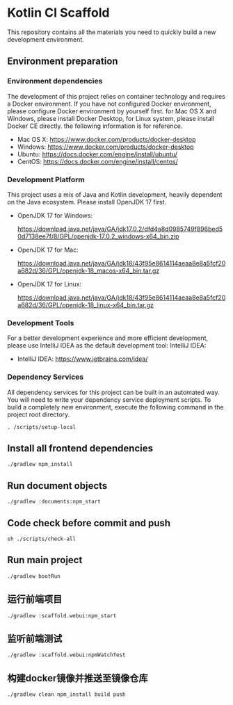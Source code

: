 # Kotlin CI Scaffold

This repository contains all the materials you need to quickly build a new development environment.

## Environment preparation

### Environment dependencies

The development of this project relies on container technology and requires a Docker environment. If you have not
configured Docker environment, please configure Docker environment by yourself first. for Mac OS X and Windows, please
install Docker Desktop, for Linux system, please install Docker CE directly. the following information is for reference.

- Mac OS X: https://www.docker.com/products/docker-desktop
- Windows: https://www.docker.com/products/docker-desktop
- Ubuntu: https://docs.docker.com/engine/install/ubuntu/
- CentOS: https://docs.docker.com/engine/install/centos/

### Development Platform

This project uses a mix of Java and Kotlin development, heavily dependent on the Java ecosystem. Please install OpenJDK
17 first.

- OpenJDK 17 for Windows:

  https://download.java.net/java/GA/jdk17.0.2/dfd4a8d0985749f896bed50d7138ee7f/8/GPL/openjdk-17.0.2_windows-x64_bin.zip
- OpenJDK 17 for Mac:

  https://download.java.net/java/GA/jdk18/43f95e8614114aeaa8e8a5fcf20a682d/36/GPL/openjdk-18_macos-x64_bin.tar.gz

- OpenJDK 17 for Linux:

  https://download.java.net/java/GA/jdk18/43f95e8614114aeaa8e8a5fcf20a682d/36/GPL/openjdk-18_linux-x64_bin.tar.gz

### Development Tools

For a better development experience and more efficient development, please use IntelliJ IDEA as the default development
tool: IntelliJ IDEA:

- IntelliJ IDEA: https://www.jetbrains.com/idea/

### Dependency Services

All dependency services for this project can be built in an automated way. You will need to write your dependency
service deployment scripts. To build a completely new environment,
execute the following command in the project root directory.

```shell
. /scripts/setup-local
```

## Install all frontend dependencies

```shell script
./gradlew npm_install
```

## Run document objects

```shell script
./gradlew :documents:npm_start
```

## Code check before commit and push

```shell script
sh ./scripts/check-all
```

## Run main project

```shell script
./gradlew bootRun
```

## 运行前端项目

```shell script
./gradlew :scaffold.webui:npm_start
```

## 监听前端测试

```shell script
./gradlew :scaffold.webui:npmWatchTest
```

## 构建docker镜像并推送至镜像仓库

```shell script
./gradlew clean npm_install build push
```
